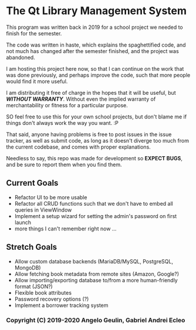# The Qt Library Management System

This program was written back in 2019 for a school project we needed to finish for the semester.

The code was written in haste, which explains the spaghettified code, and not much has changed after
the semester finished, and the project was abandoned.

I am hosting this project here now, so that I can continue on the work that was done previously,
and perhaps improve the code, such that more people would find it more useful.

I am distributing it free of charge in the hopes that it will be useful, but **_WITHOUT WARRANTY_**.
Without even the implied warranty of merchantability or fitness for a particular purpose.

SO feel free to use this for your own school projects, but don't blame me if things don't always
work the way you want. :P

That said, anyone having problems is free to post issues in the issue tracker, as well as submit
code, as long as it doesn't diverge too much from the current codebase, and comes with proper
explanations.

Needless to say, this repo was made for development so **EXPECT BUGS**, and be sure to report them
when you find them.

## Current Goals
* Refactor UI to be more usable
* Refactor all CRUD functions such that we don't have to embed all queries in ViewWindow
* Implement a setup wizard for setting the admin's password on first launch
* more things I can't remember right now ...

## Stretch Goals
* Allow custom database backends (MariaDB/MySQL, PostgreSQL, MongoDB)
* Allow fetching book metadata from remote sites (Amazon, Google?)
* Allow importing/exporting database to/from a more human-friendly format (JSON?)
* Flexible book attributes
* Password recovery options (?)
* Implement a borrower tracking system

### Copyright (C) 2019-2020 Angelo Geulin, Gabriel Andrei Ecleo
